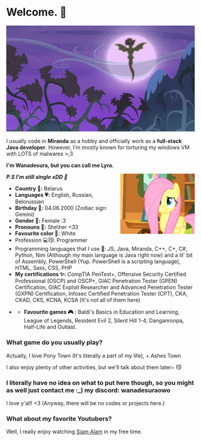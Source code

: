 # Welcome. 👋
![Wanadesura](https://github.com/Wanadesura/Wanadesura/blob/main/header.jpg)

I usually code in **Miranda** as a hobby and officially work as a **full-stack Java developer**.
However, I'm mostly known for torturing my windows VM with LOTS of malwares >;3

**I'm Wanadesura, but you can call me Lyra.**

<img align="right" alt="Wanadesura" width="199" src="https://github.com/Wanadesura/Wanadesura/blob/main/fluttershy.jpg" />

***P.S I'm still single xDD 🎀***

* **Country 🚩:** Belarus 
* **Languages 💗:** English, Russian, Belorussian
* **Birthday 🎂:** 04.06.2000 (Zodiac sign: Gemini)
* **Gender 🦇:** Female :3
* **Pronouns 🍷:** She\her <33
* **Favourite color 🤍:** White 
 * Profession 💻😼: Programmer
* Programming languages that I use 💜: JS, Java, Miranda, C++, C+, C#, Python, Nim (Although my main language is Java right now) and a lil' bit of Assembly, PowerShell (Yup. PowerShell is a scripting language), HTML, Sass, CSS, PHP
* **My certifications ✨:** CompTIA PenTest+, Offensive Security Certified Professional (OSCP) and OSCP+, GIAC Penetration Tester (GPEN) Certification, GIAC Exploit Researcher and Advanced Penetration Tester (GXPN) Certification, Infosec Certified Penetration Tester (CPT), CKA, CKAD, CKS, KCNA, KCSA (It's not all of them here)

- * **Favourite games 🎮 :** Baldi's Basics in Education and Learning, League of Legends, Resident Evil 2, Silent Hill 1-4, Danganronpa, Half-Life and Outlast.

### What game do you usually play?
Actually, I love Pony Town (It's literally a part of my life), + Ashes Town


I also enjoy plenty of other activities, but we'll talk about them later~ 😼

### I literally have no idea on what to put here though, so you might as well just contact me :_) my discord: wanadesuraowo
I love y'all! <3 (Anyway, there will be no codes or projects here.)

### What about my favorite Youtubers?

Well, I really enjoy watching [Siam Alam](https://www.youtube.com/@SiamAlamOfficial) in my free time.

